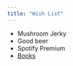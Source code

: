 ```yaml
---
title: "Wish List"
---
```


- Mushroom Jerky
- Good beer
- Spotify Premium
- [Books](https://www.amazon.com/hz/wishlist/ls/2QQKNU2CKJG3P)